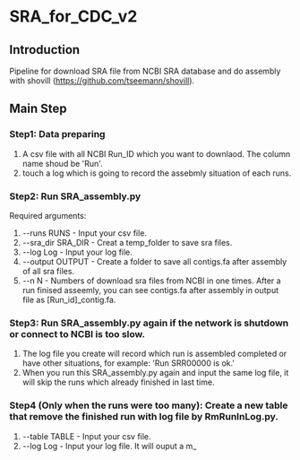 # SRA_for_CDC_v2
## Introduction
Pipeline for download SRA file from NCBI SRA database and do assembly with shovill (https://github.com/tseemann/shovill).
## Main Step
### Step1: Data preparing
1. A csv file with all NCBI Run_ID which you want to downlaod. The column name shoud be 'Run'.
2. touch a log which is going to record the assebmly situation of each runs.
### Step2: Run SRA_assembly.py
Required arguments:
1. --runs RUNS - Input your csv file.
2. --sra_dir SRA_DIR - Creat a temp_folder to save sra files.
3. --log Log - Input your log file.
4. --output OUTPUT - Create a folder to save all contigs.fa after assembly of all sra files.
5. --n N - Numbers of download sra files from NCBI in one times.
After a run finised asseemly, you can see contigs.fa after assembly in output file as [Run_id]_contig.fa.
### Step3: Run SRA_assembly.py again if the network is shutdown or connect to NCBI is too slow.
1. The log file you create will record which run is assembled completed or have other situations, for example: 'Run SRR00000 is ok.'
2. When you run this SRA_assembly.py again and input the same log file, it will skip the runs which already finished in last time.
### Step4 (Only when the runs were too many): Create a new table that remove the finished run with log file by RmRunInLog.py.
1. --table TABLE - Input your csv file.
2. --log Log - Input your log file.
It will ouput a m_

